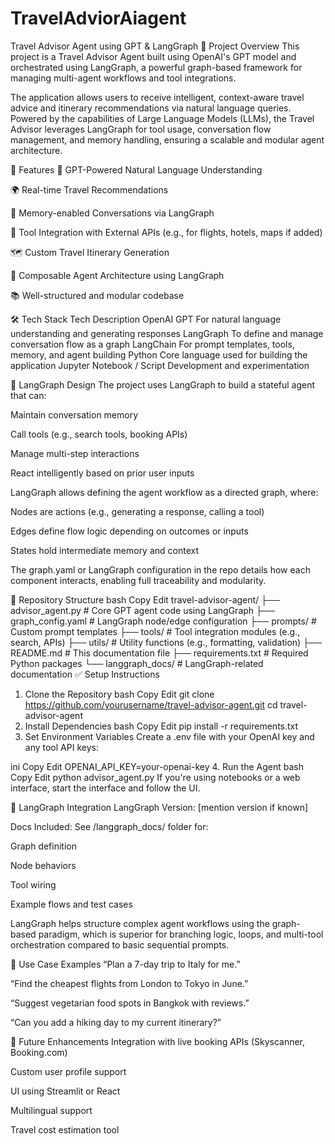 # TravelAdviorAiagent
 Travel Advisor Agent using GPT & LangGraph
📌 Project Overview
This project is a Travel Advisor Agent built using OpenAI's GPT model and orchestrated using LangGraph, a powerful graph-based framework for managing multi-agent workflows and tool integrations.

The application allows users to receive intelligent, context-aware travel advice and itinerary recommendations via natural language queries. Powered by the capabilities of Large Language Models (LLMs), the Travel Advisor leverages LangGraph for tool usage, conversation flow management, and memory handling, ensuring a scalable and modular agent architecture.

🚀 Features
🧠 GPT-Powered Natural Language Understanding

🌍 Real-time Travel Recommendations

🔁 Memory-enabled Conversations via LangGraph

🔧 Tool Integration with External APIs (e.g., for flights, hotels, maps if added)

🗺️ Custom Travel Itinerary Generation

🧩 Composable Agent Architecture using LangGraph

📚 Well-structured and modular codebase

🛠️ Tech Stack
Tech	Description
OpenAI GPT	For natural language understanding and generating responses
LangGraph	To define and manage conversation flow as a graph
LangChain	For prompt templates, tools, memory, and agent building
Python	Core language used for building the application
Jupyter Notebook / Script	Development and experimentation

🧩 LangGraph Design
The project uses LangGraph to build a stateful agent that can:

Maintain conversation memory

Call tools (e.g., search tools, booking APIs)

Manage multi-step interactions

React intelligently based on prior user inputs

LangGraph allows defining the agent workflow as a directed graph, where:

Nodes are actions (e.g., generating a response, calling a tool)

Edges define flow logic depending on outcomes or inputs

States hold intermediate memory and context

The graph.yaml or LangGraph configuration in the repo details how each component interacts, enabling full traceability and modularity.

📂 Repository Structure
bash
Copy
Edit
travel-advisor-agent/
├── advisor_agent.py         # Core GPT agent code using LangGraph
├── graph_config.yaml        # LangGraph node/edge configuration
├── prompts/                 # Custom prompt templates
├── tools/                   # Tool integration modules (e.g., search, APIs)
├── utils/                   # Utility functions (e.g., formatting, validation)
├── README.md                # This documentation file
├── requirements.txt         # Required Python packages
└── langgraph_docs/          # LangGraph-related documentation
✅ Setup Instructions
1. Clone the Repository
bash
Copy
Edit
git clone https://github.com/yourusername/travel-advisor-agent.git
cd travel-advisor-agent
2. Install Dependencies
bash
Copy
Edit
pip install -r requirements.txt
3. Set Environment Variables
Create a .env file with your OpenAI key and any tool API keys:

ini
Copy
Edit
OPENAI_API_KEY=your-openai-key
4. Run the Agent
bash
Copy
Edit
python advisor_agent.py
If you're using notebooks or a web interface, start the interface and follow the UI.

📘 LangGraph Integration
LangGraph Version: [mention version if known]

Docs Included: See /langgraph_docs/ folder for:

Graph definition

Node behaviors

Tool wiring

Example flows and test cases

LangGraph helps structure complex agent workflows using the graph-based paradigm, which is superior for branching logic, loops, and multi-tool orchestration compared to basic sequential prompts.

🎯 Use Case Examples
“Plan a 7-day trip to Italy for me.”

“Find the cheapest flights from London to Tokyo in June.”

“Suggest vegetarian food spots in Bangkok with reviews.”

“Can you add a hiking day to my current itinerary?”

📌 Future Enhancements
Integration with live booking APIs (Skyscanner, Booking.com)

Custom user profile support

UI using Streamlit or React

Multilingual support

Travel cost estimation tool
